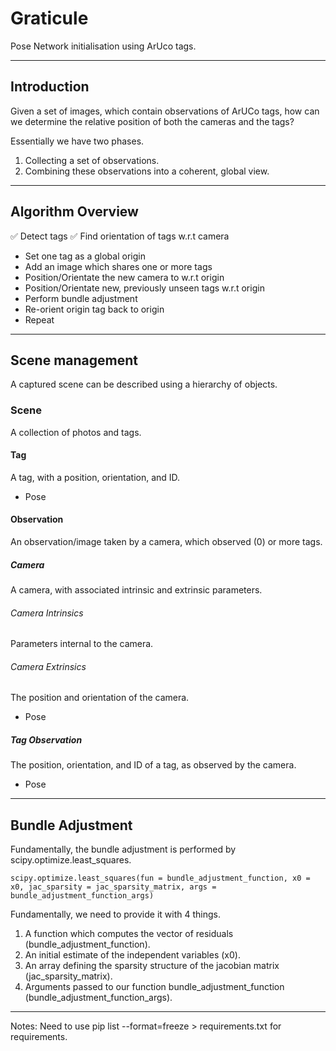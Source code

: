 # Graticule
Pose Network initialisation using ArUco tags.


***

## Introduction

Given a set of images, which contain observations of ArUCo tags, how can we determine the relative position of both the cameras and the tags?


Essentially we have two phases.

1. Collecting a set of observations.
2. Combining these observations into a coherent, global view.

***

## Algorithm Overview
:white_check_mark: Detect tags 
:white_check_mark: Find orientation of tags w.r.t camera

* Set one tag as a global origin 
* Add an image which shares one or more tags
* Position/Orientate the new camera to w.r.t origin
* Position/Orientate new, previously unseen tags w.r.t origin
* Perform bundle adjustment
* Re-orient origin tag back to origin
* Repeat


***

## Scene management

A captured scene can be described using a hierarchy of objects.

### Scene
A collection of photos and tags.

#### Tag
A tag, with a position, orientation, and ID.
* Pose

#### Observation
An observation/image taken by a camera, which observed (0) or more tags.

##### Camera
A camera, with associated intrinsic and extrinsic parameters.

###### Camera Intrinsics
Parameters internal to the camera. 

###### Camera Extrinsics
The position and orientation of the camera.
* Pose

##### Tag Observation
The position, orientation, and ID of a tag, as observed by the camera.
* Pose

***


## Bundle Adjustment

Fundamentally, the bundle adjustment is performed by scipy.optimize.least_squares.

`scipy.optimize.least_squares(fun = bundle_adjustment_function, x0 = x0, jac_sparsity = jac_sparsity_matrix, args = bundle_adjustment_function_args)`

Fundamentally, we need to provide it with 4 things.

1. A function which computes the vector of residuals (bundle_adjustment_function).
2. An initial estimate of the independent variables (x0).
3. An array defining the sparsity structure of the jacobian matrix (jac_sparsity_matrix). 
4. Arguments passed to our function bundle_adjustment_function (bundle_adjustment_function_args).


***

Notes: Need to use pip list --format=freeze > requirements.txt for requirements.